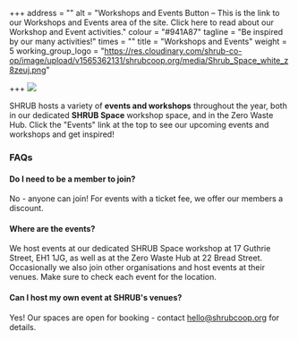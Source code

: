 +++
address = ""
alt = "Workshops and Events Button – This is the link to our Workshops and Events area of the site. Click here to read about our Workshop and Event activities."
colour = "#941A87"
tagline = "Be inspired by our many activities!"
times = ""
title = "Workshops and Events"
weight = 5
working_group_logo = "https://res.cloudinary.com/shrub-co-op/image/upload/v1565362131/shrubcoop.org/media/Shrub_Space_white_z8zeuj.png"

+++
![](https://res.cloudinary.com/shrub-co-op/image/upload/v1565367105/shrubcoop.org/media/food_sharing_hub_6_rtvqvu.png)

SHRUB hosts a variety of **events and workshops** throughout the year, both in our dedicated **SHRUB Space** workshop space, and in the Zero Waste Hub. Click the "Events" link at the top to see our upcoming events and workshops and get inspired!

### **FAQs**

#### Do I need to be a member to join?

No - anyone can join! For events with a ticket fee, we offer our members a discount.

#### Where are the events?

We host events at our dedicated SHRUB Space workshop at 17 Guthrie Street, EH1 1JG, as well as at the Zero Waste Hub at 22 Bread Street. Occasionally we also join other organisations and host events at their venues. Make sure to check each event for the location.

#### Can I host my own event at SHRUB's venues?

Yes! Our spaces are open for booking - contact hello@shrubcoop.org for details.